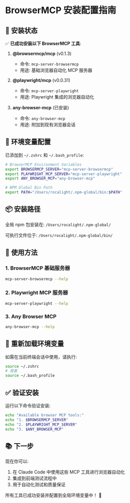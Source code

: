 # BrowserMCP 安装配置指南

## 🚀 安装状态

✅ **已成功安装以下 BrowserMCP 工具**:

1. **@browsermcp/mcp** (v0.1.3)
   - 命令: `mcp-server-browsermcp`
   - 用途: 基础浏览器自动化 MCP 服务器

2. **@playwright/mcp** (v0.0.31)
   - 命令: `mcp-server-playwright`
   - 用途: Playwright 集成的浏览器自动化

3. **any-browser-mcp** (已安装)
   - 命令: `any-browser-mcp`
   - 用途: 附加到现有浏览器会话

## 🔧 环境变量配置

已添加到 `~/.zshrc` 和 `~/.bash_profile`:

```bash
# BrowserMCP Environment Variables
export BROWSERMCP_SERVER="mcp-server-browsermcp"
export PLAYWRIGHT_MCP_SERVER="mcp-server-playwright"
export ANY_BROWSER_MCP="any-browser-mcp"

# NPM Global Bin Path
export PATH="/Users/rocalight/.npm-global/bin:$PATH"
```

## 📦 安装路径

全局 npm 包安装在: `/Users/rocalight/.npm-global/`

可执行文件位于: `/Users/rocalight/.npm-global/bin/`

## 🎯 使用方法

### 1. BrowserMCP 基础服务器
```bash
mcp-server-browsermcp --help
```

### 2. Playwright MCP 服务器
```bash
mcp-server-playwright --help
```

### 3. Any Browser MCP
```bash
any-browser-mcp --help
```

## 🔄 重新加载环境变量

如需在当前终端会话中使用，请执行:

```bash
source ~/.zshrc
# 或者
source ~/.bash_profile
```

## ✅ 验证安装

运行以下命令验证安装:

```bash
echo "Available browser MCP tools:"
echo "1. $BROWSERMCP_SERVER"
echo "2. $PLAYWRIGHT_MCP_SERVER" 
echo "3. $ANY_BROWSER_MCP"
```

## 📚 下一步

现在你可以:
1. 在 Claude Code 中使用这些 MCP 工具进行浏览器自动化
2. 集成到前端测试流程中
3. 用于自动化测试和质量保证

所有工具已成功安装并配置到全局环境变量中！ 🎉